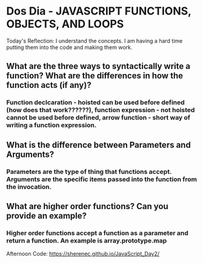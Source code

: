 # Dos Dia - JAVASCRIPT FUNCTIONS, OBJECTS, AND LOOPS

Today's Reflection: I understand the concepts.  I am having a hard time putting them into the code and making them work.

## What are the three ways to syntactically write a function? What are the differences in how the function acts (if any)?

### Function declcaration - hoisted can be used before defined (how does that work??????), function expression - not hoisted cannot be used before defined, arrow function - short way of writing a function expression.  

## What is the difference between Parameters and Arguments?

### Parameters are the type of thing that functions accept.  Arguments are the specific items passed into the function from the invocation.

## What are higher order functions? Can you provide an example?

### Higher order functions accept a function as a parameter and return a function.  An example is array.prototype.map

Afternoon Code: https://sherenec.github.io/JavaScript_Day2/
